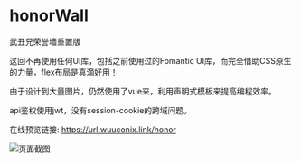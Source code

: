 # honorWall

武丑兄荣誉墙重置版

这回不再使用任何UI库，包括之前使用过的Fomantic UI库，而完全借助CSS原生的力量，flex布局是真滴好用！

由于设计到大量图片，仍然使用了vue来，利用声明式模板来提高编程效率。

api鉴权使用jwt，没有session-cookie的跨域问题。

在线预览链接: https://url.wuuconix.link/honor

![页面截图](https://tvax4.sinaimg.cn/large/007YVyKcly1h2abyyc5h1j31gs0o1x0p.jpg)